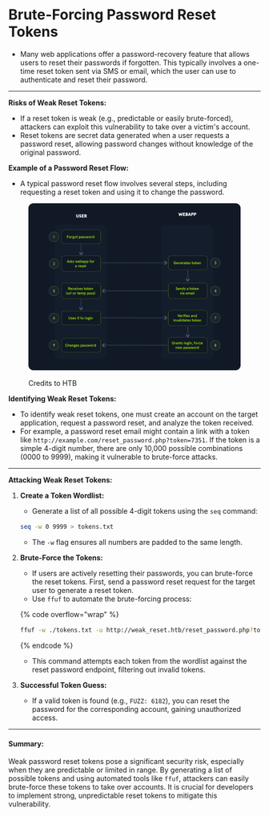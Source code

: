 # Brute-Forcing Password Reset Tokens

* Many web applications offer a password-recovery feature that allows users to reset their passwords if forgotten. This typically involves a one-time reset token sent via SMS or email, which the user can use to authenticate and reset their password.

***

**Risks of Weak Reset Tokens:**

* If a reset token is weak (e.g., predictable or easily brute-forced), attackers can exploit this vulnerability to take over a victim's account.
* Reset tokens are secret data generated when a user requests a password reset, allowing password changes without knowledge of the original password.

**Example of a Password Reset Flow:**

* A typical password reset flow involves several steps, including requesting a reset token and using it to change the password.

<figure><img src="../../../.gitbook/assets/image (1) (1) (1) (1) (1) (1) (1) (1) (1) (1) (1).png" alt=""><figcaption><p>Credits to HTB</p></figcaption></figure>

**Identifying Weak Reset Tokens:**

* To identify weak reset tokens, one must create an account on the target application, request a password reset, and analyze the token received.
* For example, a password reset email might contain a link with a token like `http://example.com/reset_password.php?token=7351`. If the token is a simple 4-digit number, there are only 10,000 possible combinations (0000 to 9999), making it vulnerable to brute-force attacks.

***

**Attacking Weak Reset Tokens:**

1.  **Create a Token Wordlist:**

    * Generate a list of all possible 4-digit tokens using the `seq` command:

    ```bash
    seq -w 0 9999 > tokens.txt
    ```

    * The `-w` flag ensures all numbers are padded to the same length.
2.  **Brute-Force the Tokens:**

    * If users are actively resetting their passwords, you can brute-force the reset tokens. First, send a password reset request for the target user to generate a reset token.
    * Use `ffuf` to automate the brute-forcing process:

    {% code overflow="wrap" %}
    ```bash
    ffuf -w ./tokens.txt -u http://weak_reset.htb/reset_password.php?token=FUZZ -fr "The provided token is invalid"
    ```
    {% endcode %}

    * This command attempts each token from the wordlist against the reset password endpoint, filtering out invalid tokens.
3. **Successful Token Guess:**
   * If a valid token is found (e.g., `FUZZ: 6182`), you can reset the password for the corresponding account, gaining unauthorized access.

***

#### Summary:

Weak password reset tokens pose a significant security risk, especially when they are predictable or limited in range. By generating a list of possible tokens and using automated tools like `ffuf`, attackers can easily brute-force these tokens to take over accounts. It is crucial for developers to implement strong, unpredictable reset tokens to mitigate this vulnerability.
